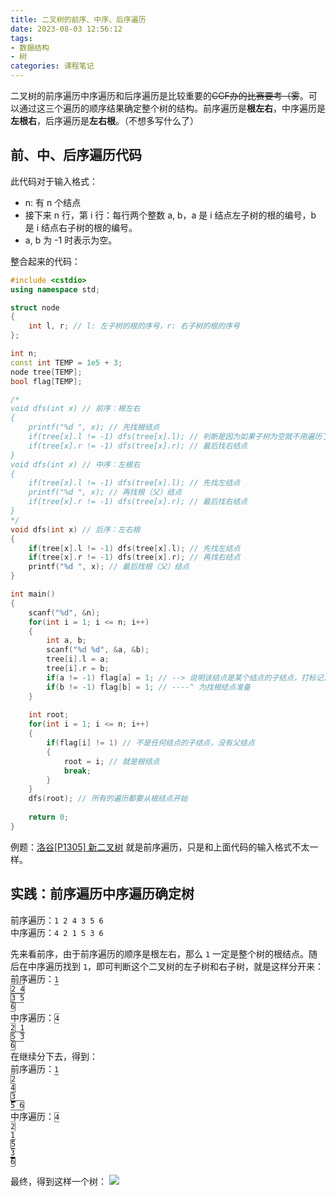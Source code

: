 ```yaml
---
title: 二叉树的前序、中序、后序遍历
date: 2023-08-03 12:56:12
tags:
- 数据结构
- 树
categories: 课程笔记
---
```


二叉树的前序遍历中序遍历和后序遍历是比较重要的~~CCF办的比赛要考（雾~~。可以通过这三个遍历的顺序结果确定整个树的结构。前序遍历是**根左右**，中序遍历是**左根右**，后序遍历是**左右根**。（不想多写什么了）

<!--more-->

## 前、中、后序遍历代码
此代码对于输入格式：

- n: 有 n 个结点
- 接下来 n 行，第 i 行：每行两个整数 a, b，a 是 i 结点左子树的根的编号，b 是 i 结点右子树的根的编号。
- a, b 为 -1 时表示为空。

整合起来的代码：

```cpp
#include <cstdio>
using namespace std;

struct node
{
    int l, r; // l: 左子树的根的序号，r: 右子树的根的序号
};

int n;
const int TEMP = 1e5 + 3;
node tree[TEMP];
bool flag[TEMP];

/*
void dfs(int x) // 前序：根左右
{
    printf("%d ", x); // 先找根结点
    if(tree[x].l != -1) dfs(tree[x].l); // 判断是因为如果子树为空就不用遍历了（同下），再找左结点
    if(tree[x].r != -1) dfs(tree[x].r); // 最后找右结点
}
void dfs(int x) // 中序：左根右
{
    if(tree[x].l != -1) dfs(tree[x].l); // 先找左结点
    printf("%d ", x); // 再找根（父）结点
    if(tree[x].r != -1) dfs(tree[x].r); // 最后找右结点
}
*/
void dfs(int x) // 后序：左右根
{
    if(tree[x].l != -1) dfs(tree[x].l); // 先找左结点
    if(tree[x].r != -1) dfs(tree[x].r); // 再找右结点
    printf("%d ", x); // 最后找根（父）结点
}

int main()
{
    scanf("%d", &n);
    for(int i = 1; i <= n; i++)
    {
        int a, b;
        scanf("%d %d", &a, &b);
        tree[i].l = a;
        tree[i].r = b;
        if(a != -1) flag[a] = 1; // --> 说明该结点是某个结点的子结点，打标记，一定不是根结点
        if(b != -1) flag[b] = 1; // ----^ 为找根结点准备
    }
    
    int root;
    for(int i = 1; i <= n; i++)
    {
        if(flag[i] != 1) // 不是任何结点的子结点，没有父结点
        {
            root = i; // 就是根结点
            break;
        }
    }
    dfs(root); // 所有的遍历都要从根结点开始
    
    return 0;
}
```
例题：[洛谷\[P1305\] 新二叉树](https://www.luogu.com.cn/problem/P1305) 就是前序遍历，只是和上面代码的输入格式不太一样。

## 实践：前序遍历中序遍历确定树
前序遍历：`1 2 4 3 5 6`  
中序遍历：`4 2 1 5 3 6`

先来看前序，由于前序遍历的顺序是根左右，那么 `1` 一定是整个树的根结点。随后在中序遍历找到 `1`，即可判断这个二叉树的左子树和右子树，就是这样分开来：  
前序遍历：<code><span style="border-bottom: solid 2px #999;">1</span> <span style="border: solid 1px #777; border-radius: 2px;">2 4</span> <span style="border: solid 1px #555; border-radius: 2px;">3 5 6</span></code>  
中序遍历：<code><span style="border: solid 1px #777; border-radius: 2px;">4 2</span> <span style="border-bottom: solid 2px #999;">1</span> <span style="border: solid 1px #555; border-radius: 2px;">5 3 6</span></code>  
在继续分下去，得到：  
前序遍历：<code><span style="border-bottom: solid 2px #999;">1</span> <span style="border: solid 1px #777; border-radius: 2px;"><span style="border-bottom: solid 2px #ccc;">2</span> 4</span> <span style="border: solid 1px #555; border-radius: 2px;"><span style="border-bottom: solid 2px #111;">3</span> 5 6</span></code>  
中序遍历：<code><span style="border: solid 1px #777; border-radius: 2px;">4 <span style="border-bottom: solid 2px #ccc;">2</span></span> <span style="border-bottom: solid 2px #999;">1</span> <span style="border: solid 1px #555; border-radius: 2px;">5 <span style="border-bottom: solid 2px #111;">3</span> 6</span></code>

最终，得到这样一个树：
![](https://s2.loli.net/2023/08/03/JqBMmjXIrFUk1L2.png)